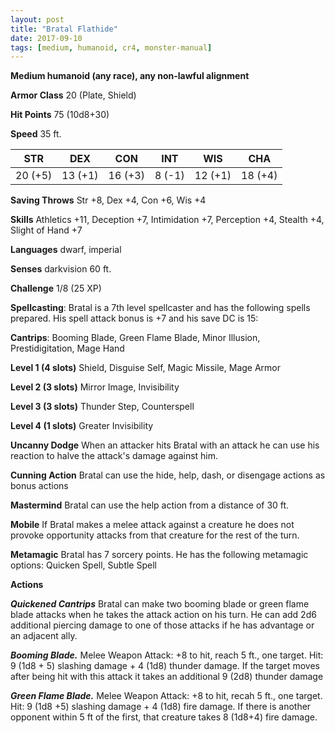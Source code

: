 ```yaml
---
layout: post
title: "Bratal Flathide"
date: 2017-09-10
tags: [medium, humanoid, cr4, monster-manual]
---
```


**Medium humanoid (any race), any non-lawful alignment**

**Armor Class** 20 (Plate, Shield)

**Hit Points** 75 (10d8+30)

**Speed** 35 ft.

|   STR   |   DEX   |   CON   |   INT   |   WIS   |   CHA   |
|:-----:|:-----:|:-----:|:-----:|:-----:|:-----:|
| 20 (+5) | 13 (+1) | 16 (+3) | 8 (-1) | 12 (+1) | 18 (+4) |

**Saving Throws** Str +8, Dex +4, Con +6, Wis +4

**Skills** Athletics +11, Deception +7, Intimidation +7, Perception +4, Stealth +4, Slight of Hand +7

**Languages** dwarf, imperial

**Senses** darkvision 60 ft.

**Challenge** 1/8 (25 XP)

**Spellcasting**: Bratal is a 7th level spellcaster and has the following spells prepared. His spell attack bonus is +7 and his save DC is 15:

**Cantrips**: Booming Blade, Green Flame Blade, Minor Illusion, Prestidigitation, Mage Hand

**Level 1 (4 slots)** Shield, Disguise Self, Magic Missile, Mage Armor

**Level 2 (3 slots)** Mirror Image, Invisibility

**Level 3 (3 slots)** Thunder Step, Counterspell

**Level 4 (1 slots)** Greater Invisibility

**Uncanny Dodge** When an attacker hits Bratal with an attack he can use his reaction to halve the attack's damage against him.

**Cunning Action** Bratal can use the hide, help, dash, or disengage actions as bonus actions

**Mastermind** Bratal can use the help action from a distance of 30 ft.

**Mobile** If Bratal makes a melee attack against a creature he does not provoke opportunity attacks from that creature for the rest of the turn.

**Metamagic** Bratal has 7 sorcery points. He has the following metamagic options: Quicken Spell, Subtle Spell

**Actions**

***Quickened Cantrips*** Bratal can make two booming blade or green flame blade attacks when he takes the attack action on his turn. He can add 2d6 additional piercing damage to one of those attacks if he has advantage or an adjacent ally.

***Booming Blade.*** Melee Weapon Attack: +8 to hit, reach 5 ft., one target. Hit: 9 (1d8 + 5) slashing damage + 4 (1d8) thunder damage. If the target moves after being hit with this attack it takes an additional 9 (2d8) thunder damage

***Green Flame Blade.*** Melee Weapon Attack: +8 to hit, recah 5 ft., one target. Hit: 9 (1d8 +5) slashing damage + 4 (1d8) fire damage. If there is another opponent within 5 ft of the first, that creature takes 8 (1d8+4) fire damage.

